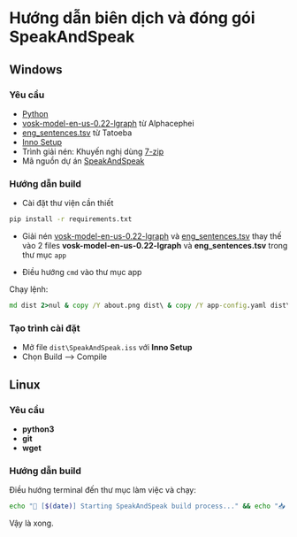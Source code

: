 # Hướng dẫn biên dịch và đóng gói SpeakAndSpeak

## Windows

### Yêu cầu
- [Python](https://www.python.org/downloads/)
- [vosk-model-en-us-0.22-lgraph](https://alphacephei.com/vosk/models/vosk-model-en-us-0.22-lgraph.zip) từ Alphacephei
- [eng_sentences.tsv](https://downloads.tatoeba.org/exports/per_language/eng/eng_sentences.tsv.bz2) từ Tatoeba
- [Inno Setup](https://jrsoftware.org/isdl.php#stable)
- Trình giải nén: Khuyến nghị dùng [7-zip](https://www.7-zip.org/)
- Mã nguồn dự án [SpeakAndSpeak](https://github.com/nguyenhhoa03/SpeakAndSpeak/archive/refs/heads/main.zip)

### Hướng dẫn build

- Cài đặt thư viện cần thiết
```cmd
pip install -r requirements.txt
```

- Giải nén [vosk-model-en-us-0.22-lgraph](https://alphacephei.com/vosk/models/vosk-model-en-us-0.22-lgraph.zip) và [eng_sentences.tsv](https://downloads.tatoeba.org/exports/per_language/eng/eng_sentences.tsv.bz2) thay thế vào 2 files **vosk-model-en-us-0.22-lgraph** và **eng_sentences.tsv** trong thư mục `app`

- Điều hướng `cmd` vào thư mục app

Chạy lệnh:
```cmd
md dist 2>nul & copy /Y about.png dist\ & copy /Y app-config.yaml dist\ & copy /Y eng_sentences.tsv dist\ & copy /Y user-data.yaml dist\ & copy /Y welcome.png dist\ & copy /Y arpabet_ipa_database.csv dist\ & copy /Y ipa_confusion_groups.yaml dist\ & copy /Y welcome.ico dist\ & copy /Y LICENSE dist\ & copy /Y SpeakAndSpeak.iss dist\ & pyinstaller --onefile --noconsole --add-binary "C:\Users\%USERNAME%\AppData\Local\Programs\Python\Python313\Lib\site-packages\vosk\libvosk.dll;vosk" --add-data "vosk-model-en-us-0.22-lgraph;vosk-model-en-us-0.22-lgraph" --add-data "about.png;." --add-data "app-config.yaml;." --add-data "eng_sentences.tsv;." --add-data "user-data.yaml;." --add-data "welcome.png;." --add-data "arpabet_ipa_database.csv;." --add-data "ipa_confusion_groups.yaml;." --icon "welcome.ico" --hidden-import "PIL._tkinter_finder" --name "SpeakAndSpeak" app.py & pyinstaller --onefile --console --add-binary "C:\Users\%USERNAME%\AppData\Local\Programs\Python\Python313\Lib\site-packages\vosk\libvosk.dll;vosk" --add-data "vosk-model-en-us-0.22-lgraph;vosk-model-en-us-0.22-lgraph" --add-data "arpabet_ipa_database.csv;." --add-data "ipa_confusion_groups.yaml;." --icon "welcome.ico" --hidden-import "PIL._tkinter_finder" --name "discrimination" discrimination.py & move /Y dist\discrimination.exe dist\ 2>nul & cd dist & echo ✅ Build completed! Run with: SpeakAndSpeak.exe & dir
```

### Tạo trình cài đặt

- Mở file `dist\SpeakAndSpeak.iss` với **Inno Setup**
- Chọn Build --> Compile

## Linux

### Yêu cầu 
- **python3**
- **git**
- **wget**

### Hướng dẫn build

Điều hướng terminal đến thư mục làm việc và chạy:

```bash
echo "🚀 [$(date)] Starting SpeakAndSpeak build process..." && echo "📥 [$(date)] Cloning repository..." && git clone https://github.com/nguyenhhoa03/SpeakAndSpeak 2>&1 | tee -a build.log || (echo "⚠️  [$(date)] Repository already exists, continuing..." | tee -a build.log) && cd SpeakAndSpeak && echo "📦 [$(date)] Installing Python dependencies..." | tee -a ../build.log && pip install -r requirements.txt 2>&1 | tee -a ../build.log && cd app && echo "🎤 [$(date)] Downloading Vosk speech recognition model..." | tee -a ../../build.log && wget -nc -v https://alphacephei.com/vosk/models/vosk-model-en-us-0.22-lgraph.zip 2>&1 | tee -a ../../build.log && echo "📚 [$(date)] Downloading Tatoeba English sentences database..." | tee -a ../../build.log && wget -nc -v https://downloads.tatoeba.org/exports/per_language/eng/eng_sentences.tsv.bz2 2>&1 | tee -a ../../build.log && echo "📂 [$(date)] Extracting Vosk model..." | tee -a ../../build.log && unzip -o vosk-model-en-us-0.22-lgraph.zip 2>&1 | tee -a ../../build.log && echo "📄 [$(date)] Extracting sentences database..." | tee -a ../../build.log && bunzip2 -fk eng_sentences.tsv.bz2 2>&1 | tee -a ../../build.log && echo "📁 [$(date)] Creating dist directory and copying assets..." | tee -a ../../build.log && mkdir -p dist && cp -f about.png app-config.yaml eng_sentences.tsv user-data.yaml welcome.png arpabet_ipa_database.csv ipa_confusion_groups.yaml dist/ 2>&1 | tee -a ../../build.log && echo "🔧 [$(date)] Starting PyInstaller build for SpeakAndSpeak..." | tee -a ../../build.log && pyinstaller --onefile --noconsole --add-binary "$(python -c 'import vosk, os; print(os.path.join(os.path.dirname(vosk.__file__), "libvosk.so"))'):vosk" --add-data "vosk-model-en-us-0.22-lgraph:vosk-model-en-us-0.22-lgraph" --add-data "about.png:." --add-data "app-config.yaml:." --add-data "eng_sentences.tsv:." --add-data "user-data.yaml:." --add-data "welcome.png:." --add-data "arpabet_ipa_database.csv:." --add-data "ipa_confusion_groups.yaml:." --icon "welcome.ico" --hidden-import "PIL._tkinter_finder" --name "SpeakAndSpeak" app.py 2>&1 | tee -a ../../build.log && echo "🎯 [$(date)] Starting PyInstaller build for discrimination..." | tee -a ../../build.log && pyinstaller --onefile --console --add-binary "$(python -c 'import vosk, os; print(os.path.join(os.path.dirname(vosk.__file__), "libvosk.so"))'):vosk" --add-data "vosk-model-en-us-0.22-lgraph:vosk-model-en-us-0.22-lgraph" --add-data "arpabet_ipa_database.csv:." --add-data "ipa_confusion_groups.yaml:." --icon "welcome.ico" --hidden-import "PIL._tkinter_finder" --name "discrimination" discrimination.py 2>&1 | tee -a ../../build.log && mv -f dist/discrimination dist/ 2>/dev/null && cd dist && echo "📊 [$(date)] Build summary:" | tee -a ../../../build.log && echo "📁 Files in dist directory:" | tee -a ../../../build.log && ls -la | tee -a ../../../build.log && echo "💾 Archive files preserved:" | tee -a ../../../build.log && ls -la ../*.zip ../*.bz2 2>/dev/null | tee -a ../../../build.log || echo "No archive files found" | tee -a ../../../build.log && echo "🎯 Executable info:" | tee -a ../../../build.log && file SpeakAndSpeak discrimination 2>/dev/null | tee -a ../../../build.log && echo "📏 File sizes:" | tee -a ../../../build.log && du -h SpeakAndSpeak discrimination | tee -a ../../../build.log && echo "✅ [$(date)] Build completed successfully!" | tee -a ../../../build.log && echo "🚀 Run with: ./SpeakAndSpeak" | tee -a ../../../build.log && echo "📋 Full build log saved to: $(pwd)/../../../build.log"
```

Vậy là xong.

